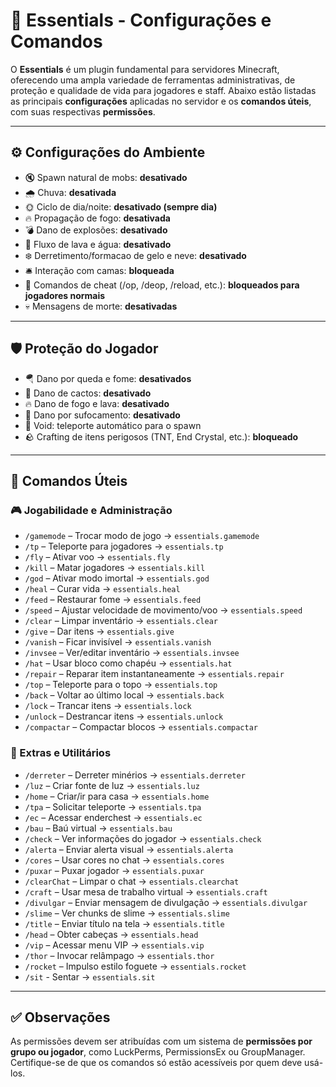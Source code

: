 # 📘 Essentials - Configurações e Comandos

O **Essentials** é um plugin fundamental para servidores Minecraft, oferecendo uma ampla variedade de ferramentas administrativas, de proteção e qualidade de vida para jogadores e staff. Abaixo estão listadas as principais **configurações** aplicadas no servidor e os **comandos úteis**, com suas respectivas **permissões**.

---

## ⚙️ Configurações do Ambiente

- 🔇 Spawn natural de mobs: **desativado**  
- 🌧️ Chuva: **desativada**  
- 🌞 Ciclo de dia/noite: **desativado (sempre dia)**  
- 🔥 Propagação de fogo: **desativada**  
- 💣 Dano de explosões: **desativado**  
- 🌊 Fluxo de lava e água: **desativado**  
- ❄️ Derretimento/formacao de gelo e neve: **desativado**  
- 🛎️ Interação com camas: **bloqueada**  
- 🚫 Comandos de cheat (/op, /deop, /reload, etc.): **bloqueados para jogadores normais**  
- 💀 Mensagens de morte: **desativadas**  

---

## 🛡️ Proteção do Jogador

- 🪂 Dano por queda e fome: **desativados**  
- 🌵 Dano de cactos: **desativado**  
- 🔥 Dano de fogo e lava: **desativado**  
- 🫈 Dano por sufocamento: **desativado**  
- 🥳 Void: teleporte automático para o spawn  
- 🪨 Crafting de itens perigosos (TNT, End Crystal, etc.): **bloqueado**  

---

## 💬 Comandos Úteis

### 🎮 Jogabilidade e Administração
- `/gamemode` – Trocar modo de jogo → `essentials.gamemode`  
- `/tp` – Teleporte para jogadores → `essentials.tp`  
- `/fly` – Ativar voo → `essentials.fly`  
- `/kill` – Matar jogadores → `essentials.kill`  
- `/god` – Ativar modo imortal → `essentials.god`  
- `/heal` – Curar vida → `essentials.heal`  
- `/feed` – Restaurar fome → `essentials.feed`  
- `/speed` – Ajustar velocidade de movimento/voo → `essentials.speed`  
- `/clear` – Limpar inventário → `essentials.clear`  
- `/give` – Dar itens → `essentials.give`  
- `/vanish` – Ficar invisível → `essentials.vanish`  
- `/invsee` – Ver/editar inventário → `essentials.invsee`  
- `/hat` – Usar bloco como chapéu → `essentials.hat`  
- `/repair` – Reparar item instantaneamente → `essentials.repair`  
- `/top` – Teleporte para o topo → `essentials.top`  
- `/back` – Voltar ao último local → `essentials.back`  
- `/lock` – Trancar itens → `essentials.lock`  
- `/unlock` – Destrancar itens → `essentials.unlock`  
- `/compactar` – Compactar blocos → `essentials.compactar`  

### 🔧 Extras e Utilitários
- `/derreter` – Derreter minérios → `essentials.derreter`  
- `/luz` – Criar fonte de luz → `essentials.luz`  
- `/home` – Criar/ir para casa → `essentials.home`  
- `/tpa` – Solicitar teleporte → `essentials.tpa`  
- `/ec` – Acessar enderchest → `essentials.ec`  
- `/bau` – Baú virtual → `essentials.bau`  
- `/check` – Ver informações do jogador → `essentials.check`  
- `/alerta` – Enviar alerta visual → `essentials.alerta`  
- `/cores` – Usar cores no chat → `essentials.cores`  
- `/puxar` – Puxar jogador → `essentials.puxar`  
- `/clearChat` – Limpar o chat → `essentials.clearchat`  
- `/craft` – Usar mesa de trabalho virtual → `essentials.craft`  
- `/divulgar` – Enviar mensagem de divulgação → `essentials.divulgar`  
- `/slime` – Ver chunks de slime → `essentials.slime`  
- `/title` – Enviar título na tela → `essentials.title`  
- `/head` – Obter cabeças → `essentials.head`  
- `/vip` – Acessar menu VIP → `essentials.vip`  
- `/thor` – Invocar relâmpago → `essentials.thor`  
- `/rocket` – Impulso estilo foguete → `essentials.rocket`  
- `/sit` - Sentar → `essentials.sit`  

---

## ✅ Observações

As permissões devem ser atribuídas com um sistema de **permissões por grupo ou jogador**, como LuckPerms, PermissionsEx ou GroupManager.  
Certifique-se de que os comandos só estão acessíveis por quem deve usá-los.
